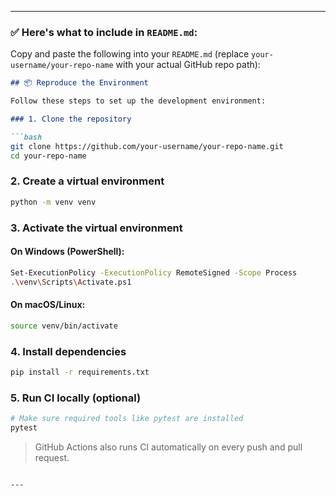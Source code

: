 
---

### ✅ Here's what to include in `README.md`:

Copy and paste the following into your `README.md` (replace `your-username/your-repo-name` with your actual GitHub repo path):

````markdown
## 📦 Reproduce the Environment

Follow these steps to set up the development environment:

### 1. Clone the repository

```bash
git clone https://github.com/your-username/your-repo-name.git
cd your-repo-name
````

### 2. Create a virtual environment

```bash
python -m venv venv
```

### 3. Activate the virtual environment

#### On Windows (PowerShell):

```bash
Set-ExecutionPolicy -ExecutionPolicy RemoteSigned -Scope Process
.\venv\Scripts\Activate.ps1
```

#### On macOS/Linux:

```bash
source venv/bin/activate
```

### 4. Install dependencies

```bash
pip install -r requirements.txt
```

### 5. Run CI locally (optional)

```bash
# Make sure required tools like pytest are installed
pytest
```

> GitHub Actions also runs CI automatically on every push and pull request.

```

---


